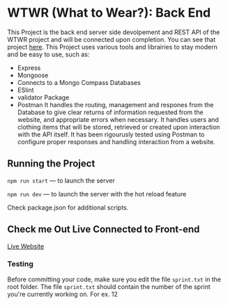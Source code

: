 # WTWR (What to Wear?): Back End
This Project is the back end server side devolpement and REST API of the WTWR project and will be connected upon completion. You can see that project [here](https://github.com/cole-essig/se_project_react).
This Project uses various tools and librairies to stay modern and be easy to use, such as:
 - Express
 - Mongoose
 - Connects to a Mongo Compass Databases
 - ESlint
 - validator Package
 - Postman
It handles the routing, management and respones from the Database to give clear returns of information requested from the website, and appropriate errors when necessary. It handles users and clothing items that will be stored, retrieved or created upon interaction with the API itself. It has been rigourusly tested using Postman to configure proper responses and handling interaction from a website.
## Running the Project
`npm run start` — to launch the server 

`npm run dev` — to launch the server with the hot reload feature

Check package.json for additional scripts.

## Check me Out Live Connected to Front-end
[Live Website](wtw.crabdance.com)

### Testing
Before committing your code, make sure you edit the file `sprint.txt` in the root folder. The file `sprint.txt` should contain the number of the sprint you're currently working on. For ex. 12

